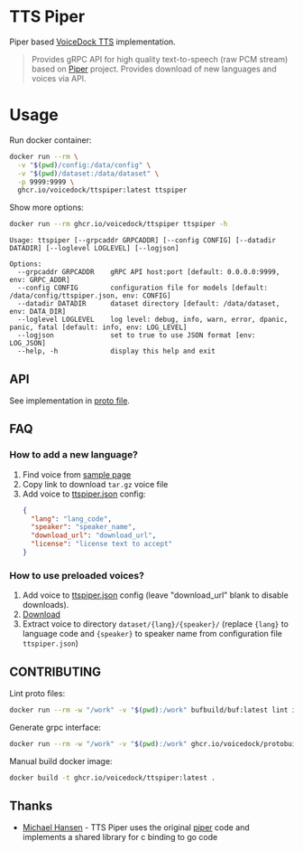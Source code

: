 # TTS Piper
Piper based [VoiceDock TTS](https://github.com/voicedock/voicedock-specs/tree/main/proto/voicedock/core/tts/v1) implementation.

> Provides gRPC API for high quality text-to-speech (raw PCM stream) based on [Piper](https://github.com/rhasspy/piper) project.
> Provides download of new languages and voices via API.

# Usage
Run docker container:
```bash
docker run --rm \
  -v "$(pwd)/config:/data/config" \
  -v "$(pwd)/dataset:/data/dataset" \
  -p 9999:9999 \
  ghcr.io/voicedock/ttspiper:latest ttspiper
```

Show more options:
```bash
docker run --rm ghcr.io/voicedock/ttspiper ttspiper -h
```
```
Usage: ttspiper [--grpcaddr GRPCADDR] [--config CONFIG] [--datadir DATADIR] [--loglevel LOGLEVEL] [--logjson]

Options:
  --grpcaddr GRPCADDR    gRPC API host:port [default: 0.0.0.0:9999, env: GRPC_ADDR]
  --config CONFIG        configuration file for models [default: /data/config/ttspiper.json, env: CONFIG]
  --datadir DATADIR      dataset directory [default: /data/dataset, env: DATA_DIR]
  --loglevel LOGLEVEL    log level: debug, info, warn, error, dpanic, panic, fatal [default: info, env: LOG_LEVEL]
  --logjson              set to true to use JSON format [env: LOG_JSON]
  --help, -h             display this help and exit
```
## API
See implementation in [proto file](https://github.com/voicedock/voicedock-specs/blob/main/proto/voicedock/core/tts/v1/tts_api.proto).

## FAQ
### How to add a new language?
1. Find voice from [sample page](https://rhasspy.github.io/piper-samples/)
2. Copy link to download `tar.gz` voice file
3. Add voice to [ttspiper.json](config%2Fttspiper.json) config:
   ```json
   {
     "lang": "lang_code",
     "speaker": "speaker_name",
     "download_url": "download_url",
     "license": "license text to accept"
   }
    ```

### How to use preloaded voices?
1. Add voice to [ttspiper.json](config%2Fttspiper.json) config (leave "download_url" blank to disable downloads).
2. [Download](https://rhasspy.github.io/piper-samples/)
3. Extract voice to directory `dataset/{lang}/{speaker}/` (replace `{lang}` to language code and `{speaker}` to speaker name from configuration file  `ttspiper.json`)


## CONTRIBUTING
Lint proto files:
```bash
docker run --rm -w "/work" -v "$(pwd):/work" bufbuild/buf:latest lint internal/api/grpc/proto
```
Generate grpc interface:
```bash
docker run --rm -w "/work" -v "$(pwd):/work" ghcr.io/voicedock/protobuilder:1.0.0 generate internal/api/grpc/proto --template internal/api/grpc/proto/buf.gen.yaml
```
Manual build docker image:
```bash
docker build -t ghcr.io/voicedock/ttspiper:latest .
```

## Thanks
 * [Michael Hansen](https://github.com/synesthesiam) - TTS Piper uses the original [piper](https://github.com/rhasspy/piper) code and implements a shared library for c binding to go code